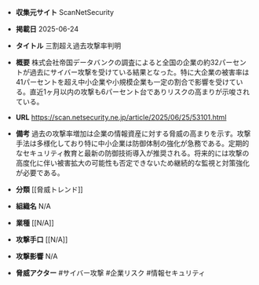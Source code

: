 - **収集元サイト**
ScanNetSecurity

- **掲載日**
2025-06-24

- **タイトル**
三割超え過去攻撃率判明

- **概要**
株式会社帝国データバンクの調査によると全国の企業の約32パーセントが過去にサイバー攻撃を受けている結果となった。特に大企業の被害率は41パーセントを超え中小企業や小規模企業も一定の割合で影響を受けている。直近1ヶ月以内の攻撃も6パーセント台でありリスクの高まりが示唆されている。

- **URL**
https://scan.netsecurity.ne.jp/article/2025/06/25/53101.html

- **備考**
過去の攻撃率増加は企業の情報資産に対する脅威の高まりを示す。攻撃手法は多様化しており特に中小企業は防御体制の強化が急務である。定期的なセキュリティ教育と最新の防御技術導入が推奨される。将来的には攻撃の高度化に伴い被害拡大の可能性も否定できないため継続的な監視と対策強化が必要である。

- **分類**
[[脅威トレンド]]

- **組織名**
N/A

- **業種**
[[N/A]]

- **攻撃手口**
[[N/A]]

- **攻撃影響**
N/A

- **脅威アクター**
#サイバー攻撃 #企業リスク #情報セキュリティ
